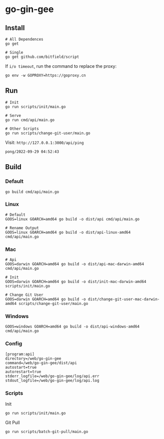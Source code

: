 # go-gin-gee

## Install

```
# All Dependences
go get

# Single
go get github.com/bitfield/script
```

If `i/o timeout`, run the command to replace the proxy: 

```
go env -w GOPROXY=https://goproxy.cn
```

## Run

```
# Init
go run scripts/init/main.go

# Serve
go run cmd/api/main.go

# Other Scripts
go run scripts/change-git-user/main.go
```

Visit: `http://127.0.0.1:3000/api/ping`

```
pong/2022-09-29 04:52:43
```

## Build

### Default

```
go build cmd/api/main.go
```

### Linux

```
# Default
GOOS=linux GOARCH=amd64 go build -o dist/api cmd/api/main.go

# Rename Output
GOOS=linux GOARCH=amd64 go build -o dist/api-linux-amd64 cmd/api/main.go
```

### Mac

```
# Api
GOOS=darwin GOARCH=amd64 go build -o dist/api-mac-darwin-amd64 cmd/api/main.go

# Init
GOOS=darwin GOARCH=amd64 go build -o dist/init-mac-darwin-amd64 scripts/init/main.go

# Change Git User
GOOS=darwin GOARCH=amd64 go build -o dist/change-git-user-mac-darwin-amd64 scripts/change-git-user/main.go
```

### Windows

```
GOOS=windows GOARCH=amd64 go build -o dist/api-windows-amd64 cmd/api/main.go
```

### Config

```
[program:api]
directory=/web/go-gin-gee
command=/web/go-gin-gee/dist/api
autostart=true
autorestart=true
stderr_logfile=/web/go-gin-gee/log/api.err
stdout_logfile=/web/go-gin-gee/log/api.log
```

### Scripts

Init

```
go run scripts/init/main.go
```

Git Pull

```
go run scripts/batch-git-pull/main.go
```
